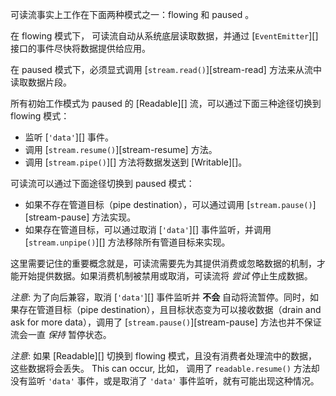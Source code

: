 
可读流事实上工作在下面两种模式之一：flowing 和 paused 。

在 flowing 模式下， 可读流自动从系统底层读取数据，并通过 [`EventEmitter`][] 接口的事件尽快将数据提供给应用。

在 paused 模式下，必须显式调用 [`stream.read()`][stream-read] 方法来从流中读取数据片段。

所有初始工作模式为 paused 的 [Readable][] 流，可以通过下面三种途径切换到 flowing
模式：

* 监听 [`'data'`][] 事件。
* 调用 [`stream.resume()`][stream-resume] 方法。
* 调用 [`stream.pipe()`][] 方法将数据发送到 [Writable][]。

可读流可以通过下面途径切换到 paused 模式：

* 如果不存在管道目标（pipe destination），可以通过调用
  [`stream.pause()`][stream-pause] 方法实现。
* 如果存在管道目标，可以通过取消 [`'data'`][] 事件监听，并调用 [`stream.unpipe()`][] 方法移除所有管道目标来实现。

这里需要记住的重要概念就是，可读流需要先为其提供消费或忽略数据的机制，才能开始提供数据。如果消费机制被禁用或取消，可读流将 *尝试*
停止生成数据。

*注意*: 为了向后兼容，取消 [`'data'`][] 事件监听并 **不会** 自动将流暂停。同时，如果存在管道目标（pipe destination），且目标状态变为可以接收数据（drain and ask for
more data），调用了 [`stream.pause()`][stream-pause] 方法也并不保证流会一直 *保持* 暂停状态。

*注意*: 如果 [Readable][] 切换到 flowing 模式，且没有消费者处理流中的数据，这些数据将会丢失。 This can occur,
比如， 调用了 `readable.resume()` 方法却没有监听 `'data'` 事件，或是取消了 `'data'` 事件监听，就有可能出现这种情况。

